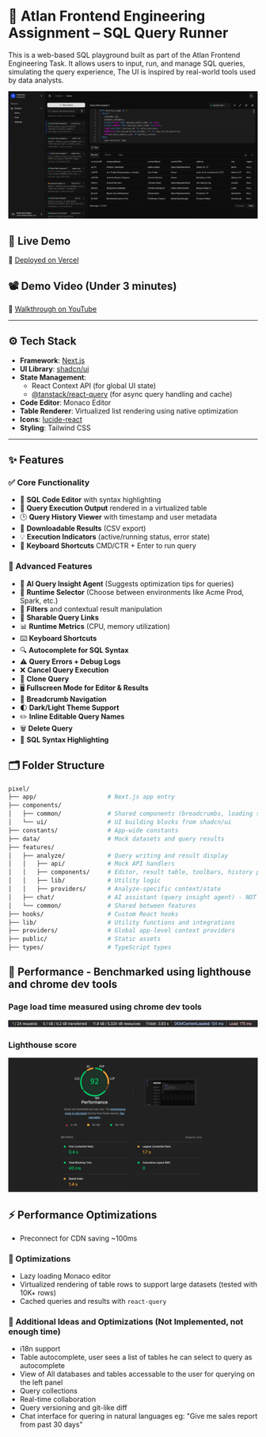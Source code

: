 # 🧠 Atlan Frontend Engineering Assignment – SQL Query Runner

This is a web-based SQL playground built as part of the Atlan Frontend Engineering Task. It allows users to input, run, and manage SQL queries, simulating the query experience, The UI is inspired by real-world tools used by data analysts.

![Alt Text](demo-screen-1.png)

## 🚀 Live Demo

🔗 [Deployed on Vercel](https://atlan-challenge-demo.vercel.app/analyze/query)

## 📽️ Demo Video (Under 3 minutes)

🎥 [Walkthrough on YouTube](https://your-demo-video-link)

---

## ⚙️ Tech Stack

- **Framework**: [Next.js](https://nextjs.org/)
- **UI Library**: [shadcn/ui](https://ui.shadcn.dev/)
- **State Management**:
  - React Context API (for global UI state)
  - [@tanstack/react-query](https://tanstack.com/query/latest) (for async query handling and cache)
- **Code Editor**: Monaco Editor
- **Table Renderer**: Virtualized list rendering using native optimization
- **Icons**: [lucide-react](https://lucide.dev/)
- **Styling**: Tailwind CSS

---

## ✨ Features

### ✅ Core Functionality

- 📄 **SQL Code Editor** with syntax highlighting
- 🧾 **Query Execution Output** rendered in a virtualized table
- 🕒 **Query History Viewer** with timestamp and user metadata
- 💾 **Downloadable Results** (CSV export)
- 💡 **Execution Indicators** (active/running status, error state)
- 🎹 **Keyboard Shortcuts** CMD/CTR + Enter to run query 

### 💎 Advanced Features

- 🧠 **AI Query Insight Agent** (Suggests optimization tips for queries)
- 🎯 **Runtime Selector** (Choose between environments like Acme Prod, Spark, etc.)
- 🧹 **Filters** and contextual result manipulation
- 🔗 **Sharable Query Links**
- 📊 **Runtime Metrics** (CPU, memory utilization)
- ⌨️ **Keyboard Shortcuts**
- 🔍 **Autocomplete for SQL Syntax**
- ⚠️ **Query Errors + Debug Logs**
- ❌ **Cancel Query Execution**
- 🔁 **Clone Query**
- 🖥️ **Fullscreen Mode for Editor & Results**
- 🧭 **Breadcrumb Navigation**
- 🌓 **Dark/Light Theme Support**
- ✏️ **Inline Editable Query Names**
- 🗑️ **Delete Query**
- 🎨 **SQL Syntax Highlighting**

## 🗂️ Folder Structure

```bash
pixel/
├── app/                    # Next.js app entry
├── components/
│   ├── common/             # Shared components (breadcrumbs, loading skeletons, status indicators)
│   └── ui/                 # UI building blocks from shadcn/ui
├── constants/              # App-wide constants
├── data/                   # Mock datasets and query results
├── features/
│   ├── analyze/            # Query writing and result display
│   │   ├── api/            # Mock API handlers
│   │   ├── components/     # Editor, result table, toolbars, history panel
│   │   ├── lib/            # Utility logic
│   │   ├── providers/      # Analyze-specific context/state
│   ├── chat/               # AI assistant (query insight agent) - NOT IMPLEMENTED
│   └── common/             # Shared between features
├── hooks/                  # Custom React hooks
├── lib/                    # Utility functions and integrations
├── providers/              # Global app-level context providers
├── public/                 # Static assets
├── types/                  # TypeScript types
```

## 🧪 Performance - Benchmarked using lighthouse and chrome dev tools
###  Page load time measured using chrome dev tools
![Alt text](loadtime.png)

### Lighthouse score
![Alt text](lighthouse.png)

## ⚡ Performance Optimizations
- Preconnect for CDN saving ~100ms

### 🔄 Optimizations
- Lazy loading Monaco editor
- Virtualized rendering of table rows to support large datasets (tested with 10K+ rows)
- Cached queries and results with `react-query`

### 🧠 Additional Ideas and Optimizations (Not Implemented, not enough time)
- i18n support
- Table autocomplete, user sees a list of tables he can select to query as autocomplete
- View of All databases and tables accessable to the user for querying on the left panel
- Query collections
- Real-time collaboration
- Query versioning and git-like diff
- Chat interface for quering in natural languages eg: "Give me sales report from past 30 days"
